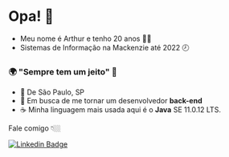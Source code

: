# Opa! 👋 

- Meu nome é Arthur e tenho 20 anos 👨‍💻
- Sistemas de Informação na Mackenzie até 2022[](https://emojiterra.com/pt/8-horas/) 🕗

### 🌍  "Sempre tem um jeito"  🧠

-   📍  De São Paulo, SP
-   💬  Em busca de me tornar um desenvolvedor **back-end**
-   [](https://emojiterra.com/pt/cafe/)☕  Minha linguagem mais usada aqui é o **Java** SE 11.0.12 LTS.

Fale comigo 👇🏼

[![Linkedin Badge](https://camo.githubusercontent.com/a9d413435371b306fac2ff4d1dcfa85877d9deb93bb90ce7d8444b260d7a9922/68747470733a2f2f696d672e736869656c64732e696f2f62616467652f2d4c696e6b6564496e2d626c75653f7374796c653d666c61742d737175617265266c6f676f3d4c696e6b6564696e266c6f676f436f6c6f723d7768697465266c696e6b3d68747470733a2f2f7777772e6c696e6b6564696e2e636f6d2f696e2f697361646f72612d726f647269677565732d7374616e6761726c696e2d3438343032623134312f)](https://www.linkedin.com/in/arthurmatheus/)  
